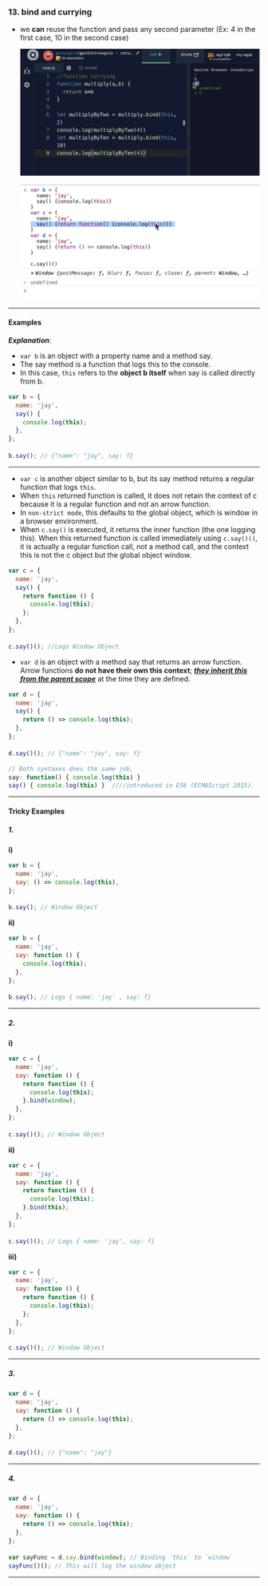 ### 13. bind and currying

- we **can** reuse the function and pass any second parameter (Ex: 4 in the first case, 10 in the second case)

  ![alt text](/js/JS_Advanced_Concepts/images_used/compressed_Images/bind_&_currying-1.png)


  ![alt text](/js/JS_Advanced_Concepts/images_used/compressed_Images/bind_&_currying-2.png)

---

#### Examples

**_Explanation_**:

- `var b` is an object with a property name and a method say.
- The say method is a function that logs this to the console.
- In this case, `this` refers to the **object b itself** when say is called directly from b.

```js
var b = {
  name: 'jay',
  say() {
    console.log(this);
  },
};

b.say(); // {"name": "jay", say: f}
```

---

- `var c` is another object similar to b, but its say method returns a regular function that logs `this`.
- When `this` returned function is called, it does not retain the context of c because it is a regular function and not an arrow function.
- In `non-strict mode`, this defaults to the global object, which is window in a browser environment.
- When `c.say()` is executed, it returns the inner function (the one logging this). When this returned function is called immediately using `c.say()()`, it is actually a regular function call, not a method call, and the context this is not the c object but the global object window.

```js
var c = {
  name: 'jay',
  say() {
    return function () {
      console.log(this);
    };
  },
};

c.say()(); //Logs Window Object
```

- `var d` is an object with a method say that returns an arrow function. Arrow functions **do not have their own this context**; <u>**_they inherit this from the parent scope_**</u> at the time they are defined.

```js
var d = {
  name: 'jay',
  say() {
    return () => console.log(this);
  },
};

d.say()(); // {"name": "jay", say: f}
```

```js
// Both syntaxes does the same job,
say: function() { console.log(this) }
say() { console.log(this) }  ////introduced in ES6 (ECMAScript 2015).
```

---

#### Tricky Examples

##### 1.

**i)**

```js
var b = {
  name: 'jay',
  say: () => console.log(this),
};

b.say(); // Window Object
```

**ii)**

```js
var b = {
  name: 'jay',
  say: function () {
    console.log(this);
  },
};

b.say(); // Logs { name: 'jay' , say: f}
```

---

##### 2.

**i)**

```js
var c = {
  name: 'jay',
  say: function () {
    return function () {
      console.log(this);
    }.bind(window);
  },
};

c.say()(); // Window Object
```

**ii)**

```js
var c = {
  name: 'jay',
  say: function () {
    return function () {
      console.log(this);
    }.bind(this);
  },
};

c.say()(); // Logs { name: 'jay', say: f}
```

**iii)**

```js
var c = {
  name: 'jay',
  say: function () {
    return function () {
      console.log(this);
    };
  },
};

c.say()(); // Window Object
```

---

##### 3.

```js
var d = {
  name: 'jay',
  say: function () {
    return () => console.log(this);
  },
};

d.say()(); // {"name": "jay"}
```

---

##### 4.

```js
var d = {
  name: 'jay',
  say: function () {
    return () => console.log(this);
  },
};

var sayFunc = d.say.bind(window); // Binding `this` to `window`
sayFunc()(); // This will log the window object
```

---
